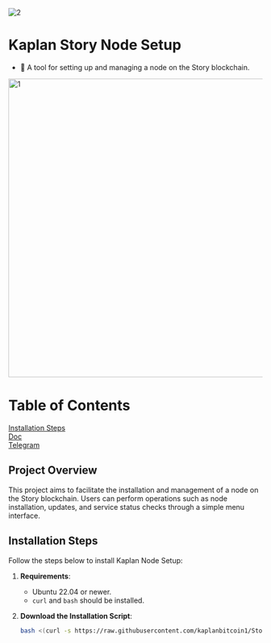 ![2](https://github.com/user-attachments/assets/267a428e-8a46-4efa-839c-1a4f85c331fd)


# Kaplan Story Node Setup 
* 🐅 A tool for setting up and managing a node on the Story blockchain.

<img width="592" alt="1" src="https://github.com/user-attachments/assets/bc0ffaa7-1c3f-4149-8d47-102c49753212">


# Table of Contents
 
[Installation Steps](https://github.com/kaplanbitcoin1/Story/blob/main/story-install.sh)<br>
[Doc](https://docs.story.foundation/docs/what-is-story)<br>
[Telegram](https://t.me/tigernode/)<br>


## Project Overview
This project aims to facilitate the installation and management of a node on the Story blockchain. Users can perform operations such as node installation, updates, and service status checks through a simple menu interface.

## Installation Steps

Follow the steps below to install Kaplan Node Setup:

1. **Requirements**:
   - Ubuntu 22.04 or newer.
   - `curl` and `bash` should be installed.

2. **Download the Installation Script**:
   ```bash
   bash <(curl -s https://raw.githubusercontent.com/kaplanbitcoin1/Story/refs/heads/main/story-install.sh?token=GHSAT0AAAAAACRLPQX346B52TPM5XYTPZVAZYQCBVQ)
   ```
   
